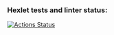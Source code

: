 ### Hexlet tests and linter status:
[![Actions Status](https://github.com/fjellrevv/docker-project-74/actions/workflows/hexlet-check.yml/badge.svg)](https://github.com/fjellrevv/docker-project-74/actions)